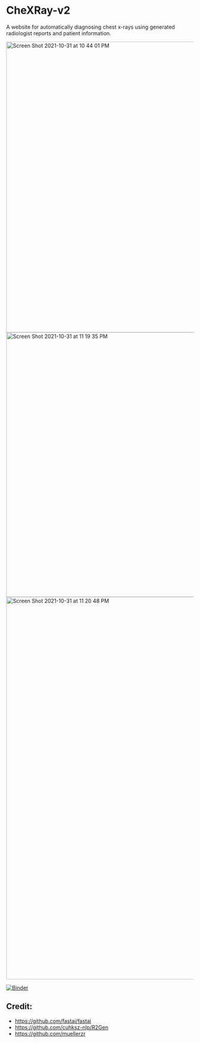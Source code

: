 # CheXRay-v2

A website for automatically diagnosing chest x-rays using generated radiologist reports and patient information.

<img width="779" alt="Screen Shot 2021-10-31 at 10 44 01 PM" src="https://user-images.githubusercontent.com/40700820/194950007-cfe0cac1-8c0b-476f-aabd-12543956b177.png">
<img width="709" alt="Screen Shot 2021-10-31 at 11 19 35 PM" src="https://user-images.githubusercontent.com/40700820/194950200-43b0ce78-d26e-4917-9991-db011f3456a6.png">
<img width="1025" alt="Screen Shot 2021-10-31 at 11 20 48 PM" src="https://user-images.githubusercontent.com/40700820/194950046-43572cea-9bd3-4608-8196-5df48b7f00d9.png">

[![Binder](https://mybinder.org/badge_logo.svg)](https://mybinder.org/v2/gh/andrewhinh/CheXRay-v2/HEAD?urlpath=voila%2Frender%2Fproduction.ipynb?voila-theme=dark)

## Credit:
- https://github.com/fastai/fastai
- https://github.com/cuhksz-nlp/R2Gen
- https://github.com/muellerzr
